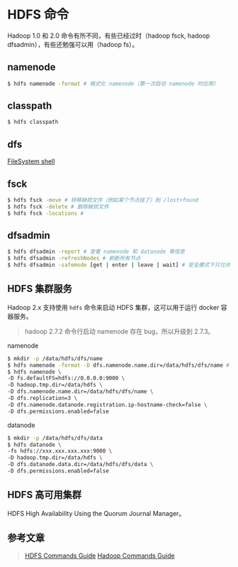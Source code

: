 # HDFS 命令

Hadoop 1.0 和 2.0 命令有所不同，有些已经过时（hadoop fsck, hadoop dfsadmin），有些还勉强可以用（hadoop fs）。

## namenode

```sh
$ hdfs namenode -format # 格式化 namenode（第一次启动 namenode 时应用）
```

## classpath

```sh
$ hdfs classpath
```

## dfs

[FileSystem shell](./fs-shell.md)

## fsck

```sh
$ hdfs fsck -move # 转移缺损文件（例如某个节点挂了）到 /lost+found
$ hdfs fsck -delete # 删除缺损文件
$ hdfs fsck -locations #
```

## dfsadmin

```sh
$ hdfs dfsadmin -report # 查看 namenode 和 datanode 等信息
$ hdfs dfsadmin -refreshNodes # 刷新所有节点
$ hdfs dfsadmin -safemode [get | enter | leave | wait] # 安全模式下只允许读不允许写。当有程序对 hdfs 进行读写操作时，hadoop 集群自动进入安全模式。
```

## HDFS 集群服务

Hadoop 2.x 支持使用 `hdfs` 命令来启动 HDFS 集群，这可以用于运行 docker 容器服务。

> hadoop 2.7.2 命令行启动 namenode 存在 bug，所以升级到 2.7.3。

namenode
```sh
$ mkdir -p /data/hdfs/dfs/name
$ hdfs namenode -format -D dfs.namenode.name.dir=/data/hdfs/dfs/name # 这里还存在 bug，指定的配置依然无效
$ hdfs namenode \
-D fs.defaultFS=hdfs://0.0.0.0:9000 \
-D hadoop.tmp.dir=/data/hdfs \
-D dfs.namenode.name.dir=/data/hdfs/dfs/name \
-D dfs.replication=3 \
-D dfs.namenode.datanode.registration.ip-hostname-check=false \
-D dfs.permissions.enabled=false
```

datanode
```sh
$ mkdir -p /data/hdfs/dfs/data
$ hdfs datanode \
-fs hdfs://xxx.xxx.xxx.xxx:9000 \
-D hadoop.tmp.dir=/data/hdfs \
-D dfs.datanode.data.dir=/data/hdfs/dfs/data \
-D dfs.permissions.enabled=false
```

## HDFS 高可用集群

HDFS High Availability Using the Quorum Journal Manager。

## 参考文章

> [HDFS Commands Guide](http://hadoop.apache.org/docs/r2.7.3/hadoop-project-dist/hadoop-hdfs/HDFSCommands.html)
> [Hadoop Commands Guide](http://hadoop.apache.org/docs/r2.7.3/hadoop-project-dist/hadoop-common/CommandsManual.html)